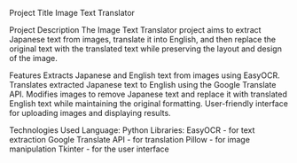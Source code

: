 Project Title
Image Text Translator

Project Description
The Image Text Translator project aims to extract Japanese text from images, translate it into English, and then replace the original text with the translated text while preserving the layout and design of the image.

Features
Extracts Japanese and English text from images using EasyOCR.
Translates extracted Japanese text to English using the Google Translate API.
Modifies images to remove Japanese text and replace it with translated English text while maintaining the original formatting.
User-friendly interface for uploading images and displaying results.

Technologies Used
Language: Python
Libraries:
EasyOCR - for text extraction
Google Translate API - for translation
Pillow - for image manipulation
Tkinter - for the user interface